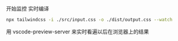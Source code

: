 开始监控 实时编译
~~~sh
npx tailwindcss -i ./src/input.css -o ./dist/output.css --watch
~~~

用 vscode-preview-server 来实时看遍以后在浏览器上的结果